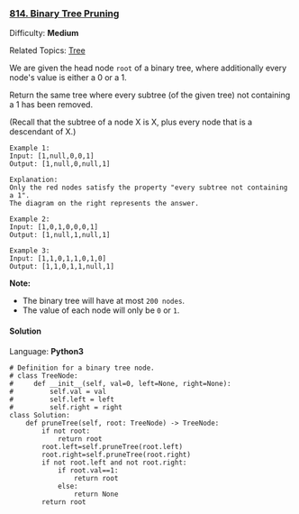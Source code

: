### [814\. Binary Tree Pruning](https://leetcode.com/problems/binary-tree-pruning/)

Difficulty: **Medium**  

Related Topics: [Tree](https://leetcode.com/tag/tree/)


We are given the head node `root` of a binary tree, where additionally every node's value is either a 0 or a 1.

Return the same tree where every subtree (of the given tree) not containing a 1 has been removed.

(Recall that the subtree of a node X is X, plus every node that is a descendant of X.)

```
Example 1:
Input: [1,null,0,0,1]
Output: [1,null,0,null,1]

Explanation: 
Only the red nodes satisfy the property "every subtree not containing a 1".
The diagram on the right represents the answer.

```

```
Example 2:
Input: [1,0,1,0,0,0,1]
Output: [1,null,1,null,1]

```

```
Example 3:
Input: [1,1,0,1,1,0,1,0]
Output: [1,1,0,1,1,null,1]

```

**Note:**

*   The binary tree will have at most `200 nodes`.
*   The value of each node will only be `0` or `1`.


#### Solution

Language: **Python3**

```python3
# Definition for a binary tree node.
# class TreeNode:
#     def __init__(self, val=0, left=None, right=None):
#         self.val = val
#         self.left = left
#         self.right = right
class Solution:
    def pruneTree(self, root: TreeNode) -> TreeNode:
        if not root:
            return root
        root.left=self.pruneTree(root.left)
        root.right=self.pruneTree(root.right)
        if not root.left and not root.right:
            if root.val==1:
                return root
            else:
                return None
        return root
        
```